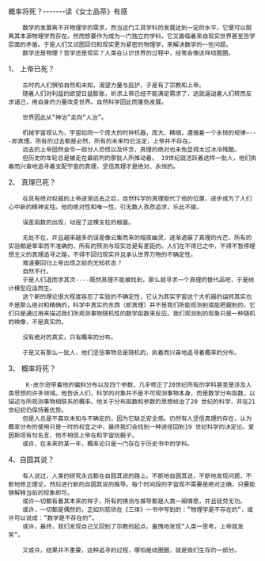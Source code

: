 # 

概率将死？-------读《女士品茶》有感

        数学的发展离不开物理学的需求，而当这门工具学科的发展达到一定的水平，它便可以脱离其本源物理学而存在。然而想要作为成为一门独立的学科，它又面临着来自现实世界甚至哲学层面的矛盾。于是人们又试图回归和现实更为紧密的物理学，来解决数学的一些问题。
        数学还是物理？哲学还是现实？人类在认识世界的过程中，经常会像这样绕圈圈。
        
1、 上帝已死？

        古时的人们惧怕自然和未知，渴望力量与庇护，于是有了宗教和上帝。
        随着人们对利益的欲望日益膨胀，祈求上帝已经不能满足需求了，这就逼迫着人们转而反求诸己，用自身的力量改变世界。自然科学因此而蓬勃发展。

        世界因此从“神治”走向“人治”。

        机械宇宙观认为，宇宙如同一个庞大的时钟机器，庞大、精细，遵循着一个永恒的规律—---即真理。所有的过去都是必然，所有的未来均已注定，上帝并不存在。
        远去的上帝固然会令一部分人恐慌以及怀念，真理的绝对也未免显得太过冰冷残酷。
        但历史的车轮总是被走在最前列的那批人所推动着。 19世纪就活跃着这样一批人，他们执着而兴奋地追寻着支配宇宙的真理，坚信真理才是绝对、永恒的。

2、 真理已死？
 
        在具有绝对权威的上帝逐渐远去之后，自然科学的真理取代了他的位置，逐步成为了人们心中新的精神支柱。他的绝对性和唯一性，引无数人孜孜追求，乐此不疲。

        误差函数的出现，动摇了这棵支柱的根基。

        无处不在，并且越来越多的误差像云集而来的暗夜幽灵，逐渐遮蔽了真理的光芒。所有的实验都是草率而不准确的，所有的预测与现实总是有差距的。人们在不得已之中，不得不暂停理想主义的真理追寻之路，不得不回归现实并且承认世界万物的不确定性。
        难道要回归上帝出现之前的无知状态？
        自然不行。
        于是人们退而求其次----既然真理不能被找到，那么就寻求一个真理的替代品吧，于是统计模型应运而生。
        这个新的理论很大程度容忍了实验的不确定性，它认为其实宇宙这个大机器的运转其实也不是那么绝对和精确的，科学中真实的东西（即真理）并不是我们所能观测到或能把握到的，它们只是通过用来描述我们所观测事物随机性的数学函数来反应。我们观测到的现象只是一种随机的映像，不是真实的。
        
        没有绝对的真实，只有概率的分布。
 
        于是又有那么一批人，他们坚信事物总是随机的，执着而兴奋地追寻着概率的分布。
        
3、 概率将死？

         K·皮尔逊带着他的偏斜分布以及四个参数，几乎修正了20世纪所有的学科甚至是涉及人类思想的许多领域。他告诉人们，科学的对象并不是不可观测事物本身，而是数学分布函数，以描述与所观测事物相联系的概率。他关于分布函数和参数的思想统治了20 世纪的科学，并在21 世纪初仍保持着优势。
        但是人总是不喜欢未知与不确定的，因为它缺乏安全感。仍然有人坚信真理的存在，认为概率分布的使用只是一时的权宜之中，最终我们会找到一种途径回到19 世纪科学的决定论。爱因斯坦有句名言，他不相信上帝在和宇宙玩骰子。
        或许，在未来的某一年，概率论只是一门存在于历史书中的学科。



4、自圆其说？

        有人说过，人类的研究永远都在自圆其说的路上。不断地自圆其说，不断地发现问题，不断地修正理论，然后进行新的自圆其说的推导。每个时间段的宇宙观不需要是绝对正确，只要能够解释当前的现象即可。
        或许一切都有着其本来的样子，所有的猜测与推导都是人类一厢情愿，并且徒劳无功。
        或许，一切都是偶然的，正如刘慈欣在《三体》一书中写到的：”物理学是不存在的“，或许可以说成：”数学是不存在的“。
        或许，最终，我们发现自己又回到了宗教的起点，羞愧地发现“人类一思考，上帝就发笑“。

        又或许，结果并不重要，这种追寻的过程，哪怕是绕圈圈，就是我们生存的一部分。